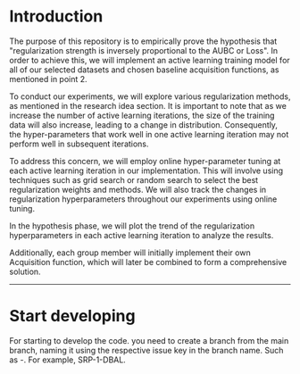# Introduction

The purpose of this repository is to empirically prove the hypothesis that "regularization strength is inversely proportional to the AUBC or Loss". In order to achieve this, we will implement an active learning training model for all of our selected datasets and chosen baseline acquisition functions, as mentioned in point 2.

To conduct our experiments, we will explore various regularization methods, as mentioned in the research idea section. It is important to note that as we increase the number of active learning iterations, the size of the training data will also increase, leading to a change in distribution. Consequently, the hyper-parameters that work well in one active learning iteration may not perform well in subsequent iterations.

To address this concern, we will employ online hyper-parameter tuning at each active learning iteration in our implementation. This will involve using techniques such as grid search or random search to select the best regularization weights and methods. We will also track the changes in regularization hyperparameters throughout our experiments using online tuning. 

In the hypothesis phase, we will plot the trend of the regularization hyperparameters in each active learning iteration to analyze the results.

Additionally, each group member will initially implement their own Acquisition function, which will later be combined to form a comprehensive solution.

---

# Start developing

For starting to develop the code. you need to create a branch from the main branch, naming it using the respective issue key in the branch name. Such as <issue-key>-<branch-name>. For example, SRP-1-DBAL.